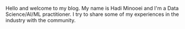 Hello and welcome to my blog. My name is Hadi Minooei and I'm a Data Science/AI/ML practitioner. I try to share some of my experiences in the industry with the community.
